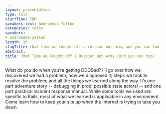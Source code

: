 ```yaml
---
layout: presentation
type: talk
startTime: TBD
speakers-text: Andromeda Yelton
categories: talks
speakers:
- andromeda-yelton
length: 20
slugTitle: that-time-we-fought-off-a-russian-bot-army-and-you-can-too-
abstract:
title: That Time We Fought Off a Russian Bot Army (and you can too)
---
```

What do you do when you’re getting DDOSed? I’ll go over how we discovered we had a problem; how we diagnosed it; steps we took to resolve the problem; and all the things we learned along the way. It’s one part adventure story -- debugging in prod! possible state actors! -- and one part practical incident response manual. While some tools we used are specific to Rails, most of what we learned is applicable in any environment. Come learn how to keep your site up when the Internet is trying to take you down.